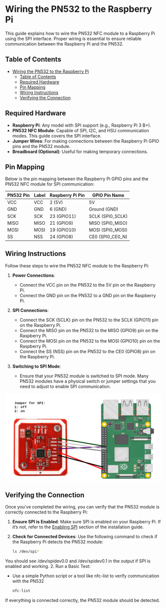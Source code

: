 # Wiring the PN532 to the Raspberry Pi

This guide explains how to wire the PN532 NFC module to a Raspberry Pi using the SPI interface. Proper wiring is essential to ensure reliable communication between the Raspberry Pi and the PN532.

## Table of Contents

- [Wiring the PN532 to the Raspberry Pi](#wiring-the-pn532-to-the-raspberry-pi)
  - [Table of Contents](#table-of-contents)
  - [Required Hardware](#required-hardware)
  - [Pin Mapping](#pin-mapping)
  - [Wiring Instructions](#wiring-instructions)
  - [Verifying the Connection](#verifying-the-connection)

## Required Hardware

- **Raspberry Pi**: Any model with SPI support (e.g., Raspberry Pi 3 B+).
- **PN532 NFC Module**: Capable of SPI, I2C, and HSU communication modes. This guide covers the SPI interface.
- **Jumper Wires**: For making connections between the Raspberry Pi GPIO pins and the PN532 module.
- **Breadboard (Optional)**: Useful for making temporary connections.

## Pin Mapping

Below is the pin mapping between the Raspberry Pi GPIO pins and the PN532 NFC module for SPI communication:

| PN532 Pin | Label  | Raspberry Pi Pin | GPIO Pin Name  |
|-----------|--------|------------------|----------------|
| VCC       | VCC    | 2 (5V)           | 5V             |
| GND       | GND    | 6 (GND)          | Ground (GND)   |
| SCK       | SCK    | 23 (GPIO11)      | SCLK (SPI0_SCLK)|
| MISO      | MISO   | 21 (GPIO9)       | MISO (SPI0_MISO)|
| MOSI      | MOSI   | 19 (GPIO10)      | MOSI (SPI0_MOSI)|
| SS        | NSS    | 24 (GPIO8)       | CE0 (SPI0_CE0_N)|

## Wiring Instructions

Follow these steps to wire the PN532 NFC module to the Raspberry Pi:

1. **Power Connections**:
   - Connect the VCC pin on the PN532 to the 5V pin on the Raspberry Pi.
   - Connect the GND pin on the PN532 to a GND pin on the Raspberry Pi.

2. **SPI Connections**:
   - Connect the SCK (SCLK) pin on the PN532 to the SCLK (GPIO11) pin on the Raspberry Pi.
   - Connect the MISO pin on the PN532 to the MISO (GPIO9) pin on the Raspberry Pi.
   - Connect the MOSI pin on the PN532 to the MOSI (GPIO10) pin on the Raspberry Pi.
   - Connect the SS (NSS) pin on the PN532 to the CE0 (GPIO8) pin on the Raspberry Pi.

3. **Switching to SPI Mode**:
   - Ensure that your PN532 module is switched to SPI mode. Many PN532 modules have a physical switch or jumper settings that you need to adjust to enable SPI communication.

![SPI_Select](../Pictures/PN532-wiring.png)

## Verifying the Connection

Once you've completed the wiring, you can verify that the PN532 module is correctly connected to the Raspberry Pi:

1. **Ensure SPI is Enabled**:
Make sure SPI is enabled on your Raspberry Pi. If it’s not, refer to the [Enabling SPI](../Raspberry_Pi_Preparation/README.md) section of the installation guide.

1. **Check for Connected Devices**:
Use the following command to check if the Raspberry Pi detects the PN532 module:
    ```bash
    ls /dev/spi*
You should see /dev/spidev0.0 and /dev/spidev0.1 in the output if SPI is enabled and working.
2. Run a Basic Test:
- Use a simple Python script or a tool like nfc-list to verify communication with the PN532
    ```bash
    nfc-list
If everything is connected correctly, the PN532 module should be detected.
